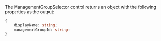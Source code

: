 The ManagementGroupSelector control returns an object with the following properties as the output:

```typescript
{
    displayName: string;
    managementGroupId: string;
}
```
